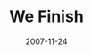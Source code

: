 ---
layout: message
category: message
series: "Context"
title: "We Finish"
date: 2007-11-24
message_id: 470
---